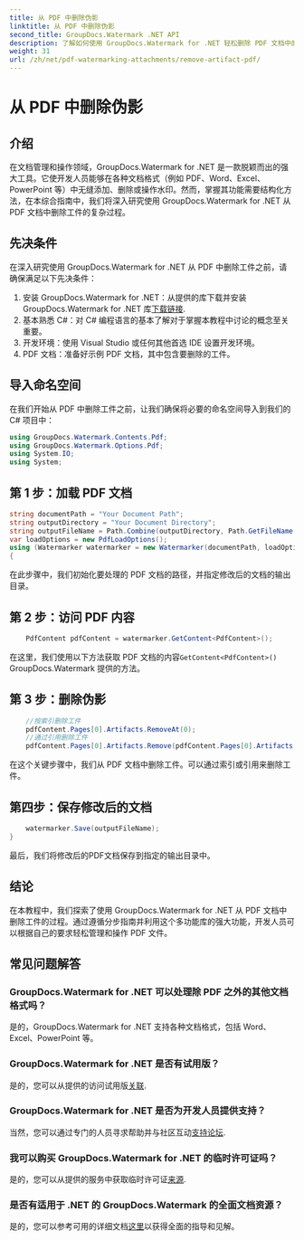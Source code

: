 ```yaml
---
title: 从 PDF 中删除伪影
linktitle: 从 PDF 中删除伪影
second_title: GroupDocs.Watermark .NET API
description: 了解如何使用 GroupDocs.Watermark for .NET 轻松删除 PDF 文档中的伪影。通过我们的综合教程逐步掌握该过程。
weight: 31
url: /zh/net/pdf-watermarking-attachments/remove-artifact-pdf/
---
```


# 从 PDF 中删除伪影

## 介绍
在文档管理和操作领域，GroupDocs.Watermark for .NET 是一款脱颖而出的强大工具。它使开发人员能够在各种文档格式（例如 PDF、Word、Excel、PowerPoint 等）中无缝添加、删除或操作水印。然而，掌握其功能需要结构化方法，在本综合指南中，我们将深入研究使用 GroupDocs.Watermark for .NET 从 PDF 文档中删除工件的复杂过程。
## 先决条件
在深入研究使用 GroupDocs.Watermark for .NET 从 PDF 中删除工件之前，请确保满足以下先决条件：
1. 安装 GroupDocs.Watermark for .NET：从提供的库下载并安装 GroupDocs.Watermark for .NET 库[下载链接](https://releases.groupdocs.com/Watermark/net/).
2. 基本熟悉 C#：对 C# 编程语言的基本了解对于掌握本教程中讨论的概念至关重要。
3. 开发环境：使用 Visual Studio 或任何其他首选 IDE 设置开发环境。
4. PDF 文档：准备好示例 PDF 文档，其中包含要删除的工件。

## 导入命名空间
在我们开始从 PDF 中删除工件之前，让我们确保将必要的命名空间导入到我们的 C# 项目中：
```csharp
using GroupDocs.Watermark.Contents.Pdf;
using GroupDocs.Watermark.Options.Pdf;
using System.IO;
using System;
```
## 第 1 步：加载 PDF 文档
```csharp
string documentPath = "Your Document Path";
string outputDirectory = "Your Document Directory";
string outputFileName = Path.Combine(outputDirectory, Path.GetFileName(documentPath));
var loadOptions = new PdfLoadOptions();
using (Watermarker watermarker = new Watermarker(documentPath, loadOptions))
{
```
在此步骤中，我们初始化要处理的 PDF 文档的路径，并指定修改后的文档的输出目录。
## 第 2 步：访问 PDF 内容
```csharp
    PdfContent pdfContent = watermarker.GetContent<PdfContent>();
```
在这里，我们使用以下方法获取 PDF 文档的内容`GetContent<PdfContent>()` GroupDocs.Watermark 提供的方法。
## 第 3 步：删除伪影
```csharp
    //按索引删除工件
    pdfContent.Pages[0].Artifacts.RemoveAt(0);
    //通过引用删除工件
    pdfContent.Pages[0].Artifacts.Remove(pdfContent.Pages[0].Artifacts[0]);
```
在这个关键步骤中，我们从 PDF 文档中删除工件。可以通过索引或引用来删除工件。
## 第四步：保存修改后的文档
```csharp
    watermarker.Save(outputFileName);
}
```
最后，我们将修改后的PDF文档保存到指定的输出目录中。

## 结论
在本教程中，我们探索了使用 GroupDocs.Watermark for .NET 从 PDF 文档中删除工件的过程。通过遵循分步指南并利用这个多功能库的强大功能，开发人员可以根据自己的要求轻松管理和操作 PDF 文件。
## 常见问题解答
### GroupDocs.Watermark for .NET 可以处理除 PDF 之外的其他文档格式吗？
是的，GroupDocs.Watermark for .NET 支持各种文档格式，包括 Word、Excel、PowerPoint 等。
### GroupDocs.Watermark for .NET 是否有试用版？
是的，您可以从提供的访问试用版[关联](https://releases.groupdocs.com/).
### GroupDocs.Watermark for .NET 是否为开发人员提供支持？
当然，您可以通过专门的人员寻求帮助并与社区互动[支持论坛](https://forum.groupdocs.com/c/watermark/19).
### 我可以购买 GroupDocs.Watermark for .NET 的临时许可证吗？
是的，您可以从提供的服务中获取临时许可证[来源](https://purchase.groupdocs.com/temporary-license/).
### 是否有适用于 .NET 的 GroupDocs.Watermark 的全面文档资源？
是的，您可以参考可用的详细文档[这里](https://tutorials.groupdocs.com/Watermark/net/)以获得全面的指导和见解。